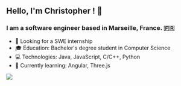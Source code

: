 ## Hello, I'm Christopher ! :wave:

### I am a software engineer based in Marseille, France. :fr:

- :eyes: Looking for a SWE internship
- :mortar_board: Education: Bachelor's degree student in Computer Science
- :computer: Technologies: Java, JavaScript, C/C++, Python
- :seedling: Currently learning: Angular, Three.js

[![](https://wakatime.com/badge/user/31a4c3c1-3efd-419f-afd3-ca3a6ba77c81.svg?style=for-the-badge)](https://wakatime.com/@Txzu)
